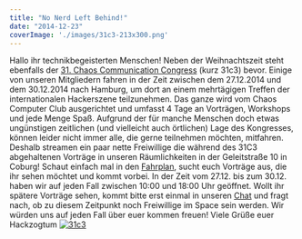 ```yaml
---
title: "No Nerd Left Behind!"
date: "2014-12-23"
coverImage: './images/31c3-213x300.png'
---
```


Hallo ihr technikbegeisterten Menschen! Neben der Weihnachtszeit steht ebenfalls der [31\. Chaos Communication Congress](https://events.ccc.de/congress/2014/wiki/Main_Page) (kurz 31c3) bevor. Einige von unseren Mitgliedern fahren in der Zeit zwischen dem 27.12.2014 und dem 30.12.2014 nach Hamburg, um dort an einem mehrtägigen Treffen der internationalen Hackerszene teilzunehmen. Das ganze wird vom Chaos Computer Club ausgerichtet und umfasst 4 Tage an Vorträgen, Workshops und jede Menge Spaß. Aufgrund der für manche Menschen doch etwas ungünstigen zeitlichen (und vielleicht auch örtlichen) Lage des Kongresses, können leider nicht immer alle, die gerne teilnehmen möchten, mitfahren. Deshalb streamen ein paar nette Freiwillige die während des 31C3 abgehaltenen Vorträge in unseren Räumlichkeiten in der Geleitstraße 10 in Coburg! Schaut einfach mal in den [Fahrplan](http://events.ccc.de/congress/2014/Fahrplan/), sucht euch Vorträge aus, die ihr sehen möchtet und kommt vorbei. In der Zeit vom 27.12. bis zum 30.12. haben wir auf jeden Fall zwischen 10:00 und 18:00 Uhr geöffnet. Wollt ihr spätere Vorträge sehen, kommt bitte erst einmal in unseren [Chat](https://hackzogtum-coburg.de/?page_id=36) und fragt nach, ob zu diesem Zeitpunkt noch Freiwillige im Space sein werden. Wir würden uns auf jeden Fall über euer kommen freuen! Viele Grüße euer Hackzogtum [![31c3](../images/31c3-213x300.png)](https://hackzogtum-coburg.de/wp-content/uploads/2014/12/31c3.png)
